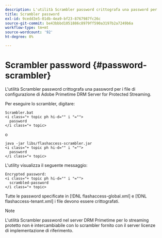 ```yaml
---
description: L'utilità Scrambler password crittografa una password per i file di configurazione di Adobe Primetime DRM Server for Protected Streaming.
title: Scrambler password
exl-id: 9cedd3e5-01db-4ea9-bf23-8767987fc26c
source-git-commit: be43bbbd1051886c8979ff590a3197b2a7249b6a
workflow-type: tm+mt
source-wordcount: '92'
ht-degree: 0%

---
```


# Scrambler password {#password-scrambler}

L&#39;utilità Scrambler password crittografa una password per i file di configurazione di Adobe Primetime DRM Server for Protected Streaming.

Per eseguire lo scrambler, digitare:

```
Scrambler.bat  
<i class="+ topic ph hi-d="" i "="">
  password 
</i class="+ topic>
```

o

```
java -jar libs/flashaccess-scrambler.jar  
<i class="+ topic ph hi-d="" i "="">
  password  
</i class="+ topic>
```

L&#39;utility visualizza il seguente messaggio:

```
Encrypted password:  
<i class="+ topic ph hi-d="" i "="">
  scrambled-password 
</i class="+ topic>
```

Tutte le password specificate in [!DNL flashaccess-global.xml] e [!DNL flashaccess-tenant.xml] i file devono essere crittografati.

>[!NOTE]
>
>L&#39;utilità Scrambler password nel server DRM Primetime per lo streaming protetto non è intercambiabile con lo scrambler fornito con il server licenze di implementazione di riferimento.
